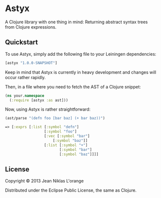 # Astyx

A Clojure library with one thing in mind: Returning abstract syntax trees from
Clojure expressions.

## Quickstart

To use Astyx, simply add the following file to your Leiningen dependencies:

```clj
[astyx "1.0.0-SNAPSHOT"]
```

Keep in mind that Astyx is currently in heavy development and changes will occur
rather rapidly.

Then, in a file where you need to fetch the AST of a Clojure snippet:

```clj
(ns your.namespace
  (:require [astyx :as ast]))
```

Now, using Astyx is rather straightforward:

```clj
(ast/parse "(defn foo [bar baz] (+ bar baz))")

=> [:exprs [:list [:symbol "defn"]
                  [:symbol "foo"]
                  [:vec [:symbol "bar"]
                      [:symbol "baz"]]
                  [:list [:symbol "+"]
                         [:symbol "bar"]
                         [:symbol "baz"]]]]
```

## License

Copyright © 2013 Jean Niklas L'orange

Distributed under the Eclipse Public License, the same as Clojure.
